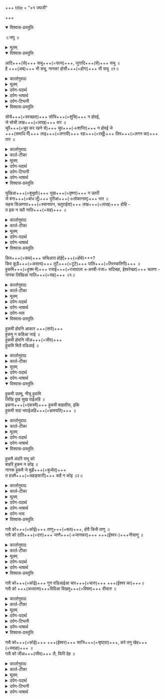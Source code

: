 +++
title = "०१ जपजी"

+++
<details open><summary>विश्वास-प्रस्तुतिः</summary>

॥ जपु ॥
</details>

<details><summary>मूलम्</summary>

॥ जपु ॥
</details>

<details open><summary>विश्वास-प्रस्तुतिः</summary>

आदि+++(से)+++ सचु+++(=सत्य)+++, जुगादि+++(से)+++ सचु ॥  
है +++(अब)+++ भी सचु, नानक! होसी+++(=होगा)+++ भी सचु ॥१॥
</details>

<details><summary>कार्लानुवादः</summary>


आदेः सद् युगादेः सत् ।  
सदस्ति हि नानक! भविष्यति सत् ॥
</details>

<details><summary>मूलम्</summary>

आदि सचु जुगादि सचु ॥
है भी सचु नानक होसी भी सचु ॥१॥
</details>

<details><summary>दर्पण-पदार्थ</summary>

पद्अर्थ: आदि = आरम्भ से। सचु = अस्तित्व वाला। शब्द ‘सचु’ संस्कृत के ‘सत्य’ का प्राकृत है, जिसकी धातु ‘अस’ है। ‘अस’ का अर्थ है ‘होना’। जुगादि = युगों के आरम्भ से। है = अर्थात, इस समय भी है। नानक = हे नानक। होसी = होगा, रहेगा।१।
</details>

<details><summary>दर्पण-भाषार्थ</summary>

अर्थ: हे नानक! अकाल पुरख आरम्भ से ही अस्तित्व वाला है, युगों के आरम्भ से मौजूद है। इस समय भी मौजूद है और आगे भी अस्तित्व में रहेगा।१।
</details>

<details><summary>दर्पण-टिप्पनी</summary>

नोट: ये श्लोक मंगलाचरण के तौर पर है। इस में गुरु नानक देव जी ने अपने ईष्ट का स्वरूप बयान किया है। जिसका जप, स्मरण करने का उपदेश इस सारी वाणी ‘जपु’ में किया गया है।  
इससे आगे वाणी ‘जपु’ की रचना शुरू होती है।
</details>


<details open><summary>विश्वास-प्रस्तुतिः</summary>

सोचै+++(=स्वच्छता)+++ सोचि+++(=शुचि)+++ न होवई,  
जे सोची लख+++(=लाख)+++ वार ॥  
चुपै+++(=चुप कर रहने से)+++ चुप+++(→शान्ति)+++ न होवई जे  
+++(समाधि मेँ)+++ लाइ+++(=लगायी)+++ रहा+++(=रखूँ)+++ लिव+++(=लगन का)+++ तार ॥
</details>

<details><summary>कार्लानुवादः</summary>

शुच्या शुचिर् न भवेत् यद् धावति लक्षवारम्।  
मनसो न शाम्येत् कृत्वा समाधौ संहारम्।
</details>

<details><summary>कार्ल-टीका</summary>

यद्यहं सम्प्रक्षालो लक्षवारमपि (स्नानादिभिः शरीरस्य) स्वच्छतां पालयेयं, (तथापि ईदृश्या) शुच्या (मनसः) स्वच्छता न रक्ष्येत। यद्यहं (शरीरम्) एकाग्रतया समाधिना धरेयं, (तथापि अमुष्या रीत्या) मौनं साधयित्वा मनो न शाम्येत्।
</details>

<details><summary>मूलम्</summary>

सोचै सोचि न होवई जे सोची लख वार ॥
चुपै चुप न होवई जे लाइ रहा लिव तार ॥
</details>

<details><summary>दर्पण-पदार्थ</summary>

पद्अर्थ: सोचै = स्वच्छता रखने से, पवित्रता कायम रखने से। सोचि = सुचि, पवित्रता, सुच। न होवई = नहीं हो सकती। सोची = मैं स्वच्छता रखूँ। चुपै = चुप कर रहने से। चुप = शांति, मन की चुप, मन का टिकाउ। लाइ रहा = मैं लगायी रखूँ। लिव तार = लगन की तार, लगन की डोर, एक तार समाधि।
</details>

<details><summary>दर्पण-टिप्पनी</summary>

नोट: इस पौड़ी की पाँचवीं लाइन पढ़ने से ये पता चलता है कि इस पौड़ी में गुरु नानक साहिब मन को ‘सचिआरा’ (सत्यनिष्ठ) करने का तरीका बता रहे हैं। सबसे पहले उन साधनों का ज़िकर करते हैं जो और लोग इस्तेमाल कर रहे हैं। तीर्तों का स्नान, जंगलों में जा के समाधी लगानी, मन की भूख को पहले माया से तृप्त करने की कोशिश, शास्त्रों की फिलासफी; ये आम प्रचलित तरीके थे। पर सत्गुरू जी इनसे अलग वह साधन बताते हैं, जिसे गुरु सिखी का मौलिक सिद्धांत समझ लेना चाहिए, भाव, अकाल पुरखु की रजा में चलना।  
पहली चार लाईनों के ठीक अर्थ समझने के लिए पाँचवीं लाइन पर खास ध्यान देना जरूरी है। ‘किव सचिआरा होइअै किव कूड़ै तुटै पालि।’ इस लाइन को पहली हर एक लाइन के साथ पढ़ने से स्पष्ट हो जाता है कि पहिली हरेक लाइन में ‘मन’का ही जिकर है। पहली लाइन में ‘मन की सुच’, दूसरी में ‘मन की चुप’, तीसरी में ‘मन की भूख’ और चौथी में ‘मन की चतुराई’ का हाल बताया है।  
(प्र:) लफ्ज़ ‘सोचि’ के अर्थ ‘स्वच्छता’ से क्यूँ किए गए हैं?  
(उ:) मन की सोचों और चतुराईयों का तो चौथी लाइन में वर्णन कर दिया गया है, इस वास्ते पहिली लाइन में कुछ और ख्याल है, जो नीचे लिखी तुकों को पढ़ने से स्पष्ट हो जाता है:  
कहु नानक सचु धिआईऐ॥
सुचि होवै तां, सचु पाईऐ॥ (आसा दी वार)  
सोच करै दिनसु अरु राति॥
मन की मैल न तन ते जाति॥ (सुखमनी)  
न सुचि संजमु तुलसी माला॥
गोपी कानु न गऊ गोपाला॥
तंतु मंतु पाखंडु न कोई,
ना को वंसु वजाइदा॥7॥ (मारू महला १)  
‘सोच’ का अर्थ है ‘स्नान’, तथा ‘सुचि’ का अर्थ है ‘पवित्रता’। इन दो शब्दों को मिलाने से बना है ‘सोचि’। जिसका अर्थ है शुचिता, पवित्रता, स्नान। शब्द ‘सुचि’ स्त्रीलिंग है। संस्कृत में भी ये इसी रूप में है। जैसे शब्द ‘मन’ से ‘मनि’ बना है और जिसका अर्थ है ‘मन में’। लेकिन, इस तरह ‘सोच’ से ‘सोचि’ नहीं बन सकता, क्योंकि शब्द ‘मन’ पुलिंग है और ‘सोच’ (जिसका अर्थ ‘विचार’ है) स्त्रीलिंग है। सो, शब्द ‘सोचि’ अधिकर्ण कारक की (ि) मात्रा के बिना ही असल रूप वाला संस्कृत का ही शब्द ‘सुचि’ है, जिसके अर्थ हैं पवित्रता।
</details>

<details><summary>दर्पण-भाषार्थ</summary>

अर्थ: अगर में लाखों बार (भी) (स्नान आदि से शरीर की) स्वच्छता रखूँ, (तो भी इस तरह) स्वच्छता रखने से (मन की) स्वच्छता नहीं रहि सकती। यदि मैं (शरीर की) एक-तार समाधि लगाई रखूँ; (तो भी इस तरह) चुप कर के रहने से मन शांत नहीं हो सकता।
</details>

<details open><summary>विश्वास-प्रस्तुतिः</summary>

भुखिआ+++(=बुभुक्षोः)+++ भुख+++(=तृष्णा)+++ न उतरी  
जे बंना+++(=बांध लूँ)+++ पुरीआ+++(→लोकानाम्)+++ भार ॥  
सहस सिआणपा+++(=स्यानापन, चतुराईयां)+++ लख+++(=लाख)+++ होहि -  
त इक न चलै नालि+++(=सह)+++ ॥
</details>

<details><summary>कार्लानुवादः</summary>

क्षुधां बुभुक्षु र्नोत्तरेद् ऊढ्वा लोकभारम् ।  
सहस्र-कौशल्यं लक्षं गते नायात्येको तत्साकम् ॥
</details>

<details><summary>कार्ल-टीका</summary>

यद्यहं सर्वेषां भवनानां द्रव्यस्य राशिम् (अपि) संभरेयं, तथापि तृष्णाया अधीनस्य मे तृष्णा दूरं नापयाति। (मयि) सहस्रं लक्षं वा चातुर्याणि भवेयुश्चेदपि (तेषु) एकमपि चातुर्यं मे साहाय्यं न दास्यति।
</details>

<details><summary>मूलम्</summary>

भुखिआ भुख न उतरी जे बंना पुरीआ भार ॥
सहस सिआणपा लख होहि त इक न चलै नालि ॥
</details>

<details><summary>दर्पण-पदार्थ</summary>

पद्अर्थ: भुख = त्रिष्णा, लालच। भुखिआ = त्रिष्णा के अधीन रहने से। न उतरी = दूर नहीं हो सकती। बंना = बांध लूँ, सम्भाल लूँ। पुरी = लोक, भवण। पुरीआ भार = सारे लोकों के भार। भार = पदार्तों के समूह। सहस = हजारों। सिआणपा = चतुराईयां। होहि = हों। इक = एक भी चतुराई।
</details>

<details><summary>दर्पण-भाषार्थ</summary>

अर्थ: यदि मैं सारे भवनों के पदार्तों के ढेर (भी) संभाल लूँ, तो भी त्रिष्णा के अधीन रहने से त्रिष्णा दूर नहीं हो सकती। यदि, (मेरे में) हजारों व लाखों ही चतुराईयां हों, (तो भी उनमें से) एक भी चतुराई साथ नहीं देती।
</details>

<details open><summary>विश्वास-प्रस्तुतिः</summary>

किव+++(=कथं)+++ सचिआरा होईऐ+++(=होवे)+++?  
किव कूड़ै+++(=असत्य)+++ तुटै+++(=टूटे)+++ पालि+++(=तिरस्करिणी)+++ ॥  
हुकमि+++(=हुक्म में)+++ रजाई+++(=रजावाला ←अरबी-रजा= सदिच्छा, ईश्वरेच्छा)+++ चलणा -  
नानक लिखिआ नालि+++(=सह)+++ ॥१॥
</details>

<details><summary>कार्लानुवादः</summary>

कथं सत्यवान् भवेद् अपास्तं च मिथ्याजालम् ।  
ईशादेशं पालयेन् नानक सर्वं नित्यसहचारम् ॥१॥
</details>

<details><summary>कार्ल-टीका</summary>

(तर्हि) अकालपुरुषस्य प्रकाशार्हः कथं भवेयं, (अपि च ममान्तरङ्गे) मिथ्यायाः जवनिका कथं विदीर्येत ? स्वामिनः प्रसादस्य आदेशानुसरणम् (- इयमेकमात्रविधिः)। हे नानक! (विधिरियम्) जगतः सृष्टेरादित आरभ्य एव लिख्यमाना विद्यते।
</details>

<details><summary>मूलम्</summary>

किव सचिआरा होईऐ किव कूड़ै तुटै पालि ॥
हुकमि रजाई चलणा नानक लिखिआ नालि ॥१॥
</details>

<details><summary>दर्पण-पदार्थ</summary>

पद्अर्थ: किव = किस तरह। होईऐ = हो सकते हैं। कूड़ै पालि = झूठ की पाल, झूठ की दीवार, झूठ का पर्दा। सचिआरा = (सच आलय) सच का घर, सत्य के प्रकाश के योग्य। हुकमि = हुक्म में। रजाई = रजा वाला, अकाल पुरख। नालि = जीव के साथ ही, शुरू से ही जब से जगत बना है।1।
</details>

<details><summary>दर्पण-भाषार्थ</summary>

अर्थ: (तो फिर) अकाल पुरख के प्रकाश होने योग्य कैसे बन सकते हैं (और हमारे अंदर का) झूठ का पर्दा कैसे कैसे टूट सकता है? रजा के मालिक अकाल पुरख के हुक्म में चलना- (यही एक मात्र विधि है)। हे नानक! (ये विधि) आरम्भ से ही जब से जगत बना है, लिखी चली आ रही है।1।
</details>

<details><summary>दर्पण-भाव</summary>

भाव: प्रभु से जीव की दूरी मिटाने का एक ही तरीका है कि जीव उसकी रजा में चले। ये उसूल धुर से ही ईश्वर द्वारा जीव के लिए जरूरी हैं। पिता के कहने पर पुत्र चलता रहे तो प्यार, ना चले तो दूरी पड़ती जाती है।
</details>

<details open><summary>विश्वास-प्रस्तुतिः</summary>

हुकमी होवनि आकार  +++(सारे)+++  
हुकमु न कहिआ जाई ॥  
हुकमी होवनि जीअ+++(=जीव)+++  
हुकमि मिलै वडिआई ॥
</details>

<details><summary>कार्लानुवादः</summary>

आदेशाद् भवत्याकार आदेशोऽनिर्वचनीयः।  
आदेशाद्धि जीवेद् आदेशाद्धि शोभेत जीवः ॥
</details>

<details><summary>कार्ल-टीका</summary>

अकालपुरुषस्यादेशानुसारं शरीराणि निर्मीयन्ते, (परन्तु) इमान् आदेशान् विवर्तुं न संभवति। ईशादेशानुसारेणैव सर्वे जन्तवः समुद्भवन्ति, तथा तस्यादेशानुसारेणैव ते (प्रभोर्द्वारमासाद्य) शोभाम् अश्नुवते।
</details>

<details><summary>मूलम्</summary>

हुकमी होवनि आकार हुकमु न कहिआ जाई ॥  
हुकमी होवनि जीअ हुकमि मिलै वडिआई ॥
</details>

<details><summary>दर्पण-पदार्थ</summary>

पद्अर्थ: हुकमी = हुक्म में, अकाल-पुरख के हुक्म अनुसार। होवनि = होते हैं, अस्तित्व में आते हैं, बन जाते हैं। आकार = स्वरूप, शक्लें, शरीर। न कहिआ जाई = कथन नहीं किया जा सकता। जीअ = जीव जन्तु। हुकमि = हुक्म अनुसार। वडिआई = आदर, शोभा।
</details>

<details><summary>दर्पण-भाषार्थ</summary>

अर्थ: अकाल पुरख के हुक्म के अनुसार सारे शरीर बनते हैं, (पर ये) हुक्म कहा नहीं जा सकता कि कैसा है। ईश्वर के आदेश मुताबिक ही सारे जीव पैदा हो जाते हैं और आदेशानुसार ही (ईश्वर के दर पर) शोभा मिलती है।
</details>

<details open><summary>विश्वास-प्रस्तुतिः</summary>

हुकमी उतमु, नीचु हुकमि  
लिखि दुख सुख पाईअहि ॥  
इकना+++(=एकस्मै)+++ हुकमी बखसीस, इकि  
हुकमी सदा भवाईअहि+++(=भ्रामयति)+++ ॥
</details>

<details><summary>कार्लानुवादः</summary>

आदेशाद् उच्चनीचाः स आदिशेद् दुःखसुखाय ।  
आदेशात् कस्मैचिद् आशिषोऽन्यस्मै तु विभ्रमाय ॥
</details>

<details><summary>कार्ल-टीका</summary>

विधातुरादेशात् कश्चित् सद्गुणोपेतो भवति, कश्चित् विगुणः। तस्यादेशे लिखितं (स्वकर्मणां) फलस्वरूपं दुःखं वा सुखं वा भुञ्जते। आदेशे हि बहुषु मनुष्येषु (अकालपुरुषस्य द्वारात्) कृपा वर्षति, तथा तस्यादेशे हि केचन जीवाः जन्ममरणयोश्चक्रे नित्यं भ्रमन्ति।
</details>

<details><summary>मूलम्</summary>

हुकमी उतमु नीचु हुकमि लिखि दुख सुख पाईअहि ॥  
इकना हुकमी बखसीस इकि हुकमी सदा भवाईअहि ॥
</details>

<details><summary>दर्पण-पदार्थ</summary>

पद्अर्थ: उतमु = श्रेष्ठ, बढ़िया। लिखि = लिख के, लिखे अनुसार। पाईअहि = प्राप्त होते हैं, भोगते हैं। इकना = कई मनुष्यों को। बखसीस = दात, बख्शिश। इकि = एक मनुष्य। भवाईअहि = भ्रमित होते हैं, जन्म-मृत्यु के चक्कर में पड़े रहते हैं।
</details>

<details><summary>दर्पण-भाषार्थ</summary>

अर्थ: रब के हुक्म में कोई मनुष्य अच्छा (बन जाता) है, काई बुरा। उसके हुक्म में ही (अपने किए कर्मों के) लिखे अनुसार दुख व सुख भोगते हैं। हुक्म में ही कई मनुष्यों पर (अकाल पुरख के दर से) कृपा होती है, और उसके हुक्म में ही कई मनुष्य नित्य जन्म-मरण के चक्कर में फसे रहते हैं।
</details>

<details open><summary>विश्वास-प्रस्तुतिः</summary>

हुकमै अंदरि सभु को  
बाहरि हुकम न कोइ ॥  
नानक हुकमै जे बुझै+++(=बुध्येत्)+++  
त हउमै+++(=अहङ्कारी)+++ कहै न कोइ ॥२॥
</details>

<details><summary>कार्लानुवादः</summary>

आदेशस्य सर्वेऽधीना, आदेशम् उल्लङ्घयितुं न कश्चिदर्हः ।  
य आदेशं बोधेन् नानक, नाधिकं स्वानुरागेण जल्पति सः॥२॥
</details>

<details><summary>कार्ल-टीका</summary>


प्रत्येको जीवः तदादेशस्याधीन एव वर्तते। कोऽपि जीव आदेशगणाद् बहिर्गन्तुं न शक्यते। हे नानक ! यदि कश्चिद् अकालपुरुषस्यादेशचक्रम् अवगच्छेत् तदनन्तरं सः स्वार्थपूर्णां वार्तां पुन र्न करोति (अर्थात् सः स्वार्थिनं जीवनं त्यजति)।
</details>


<details><summary>मूलम्</summary>

हुकमै अंदरि सभु को बाहरि हुकम न कोइ ॥  
नानक हुकमै जे बुझै त हउमै कहै न कोइ ॥२॥
</details>

<details><summary>दर्पण-पदार्थ</summary>

पद्अर्थ: अंदरि = रब के हुक्म में। सभु को = हर एक जीव। बाहरि हुकम = हुक्म से बाहर। हकमै = हुक्म को। बुझै = समझ ले। हउमै कहै न = अहंकार भरे बोल नहीं बोलता, मैं मैं नहीं कहता, स्वार्थी नहीं बनता।
</details>

<details><summary>दर्पण-भाषार्थ</summary>

अर्थ: हरेक जीव ईश्वर के हुक्म में ही है, कोई जीव हुक्म से बाहर नहीं हो सकता। हे नानक! अगर कोई मनुष्य अकाल पुरख के हुक्म को समझ ले तो फिर वो स्वार्थ भरी बातें नहीं करता (अर्थात, स्वार्थी जीवन छोड़ देता है)।2।
</details>

<details><summary>दर्पण-भाव</summary>

भाव: प्रभु के हुक्म का सही स्वरूप बयान नहीं किया जा सकता, पर वह छोटे दायरे में नहीं है।
</details>

<details open><summary>विश्वास-प्रस्तुतिः</summary>

गावै को+++(=कोई)+++ ताणु+++(=बल)+++, होवै किसै ताणु ॥  
गावै को दाति+++(=दत्त)+++ जाणै+++(→जानकर)+++ +++(ईश्वर-)+++नीसाणु ॥
</details>

<details><summary>कार्लानुवादः</summary>

यस्मिंश्च राजते शक्तिः स स्तौति शक्तिदम् ।  
स्वदन्तान् हि स्तौति कश्चित् तु मत्वा तच्चिह्नंम्।
</details>

<details><summary>कार्ल-टीका</summary>

यस्य कस्यापि मनुष्यस्य सामर्थ्यं वर्तते, सः ईश्वरस्य शक्त्याः गायति (भावेन, तस्य गुणकीर्तनं करोति पुनश्च तस्य तानि कर्माणि कथयति यानि तच्छक्तिं प्रकटीकुर्वन्ति)। कोऽपि मनुष्यस्तु (इमे दन्ताः प्रभोः कृपायाः) चिह्नं मत्वा तस्य दन्तानां हि गायति ।
</details>


<details><summary>मूलम्</summary>

गावै को ताणु होवै किसै ताणु ॥  
गावै को दाति जाणै नीसाणु ॥
</details>

<details><summary>दर्पण-पदार्थ</summary>

पद्अर्थ: को = कोई मनुष्य। ताणु = बल, अकाल पुरख की ताकत। किसै = जिस किसी मनुष्य को। ताणु = सामर्थ्य। दाति = बख्शे हुए पदार्थ। नीसाणु = (कृपा का) निशान।
</details>

<details><summary>दर्पण-भाषार्थ</summary>

अर्थ: जिस किसी मनुष्य की स्मर्था होती है, वह ईश्वर की ताकत को गाता है, (भाव, उसकी महिमा करता है और उसके उन कर्मों का कथन करता है जिनसे उनकी बड़ी ताकत प्रगट हो) कोई मनुष्य उसकी दातों को ही गाता है, (क्योंकि, इन दातों को वह ईश्वर की कृपा का) निशान समझता है।
</details>

<details open><summary>विश्वास-प्रस्तुतिः</summary>

गावै को+++(=कोई)+++ गुण वडिआईआ चार+++(=चारु)+++ +++(ईश्वर का)+++॥  
गावै को +++(अध्यात्म)+++विदिआ विखमु+++(=विषम)+++ वीचारु ॥
</details>

<details><summary>कार्लानुवादः</summary>

चारुगुणान् उपबृंहयति संस्तूय कश्चित्।  
विषम-विद्यां विचारयति संस्तूय कश्चित्।
</details>

<details><summary>कार्ल-टीका</summary>


कोऽपि मनुष्य ईश्वरस्य सुन्दरान् गुणान् अभिवर्ध्य वर्णयति। कोऽपि मनुष्यो विद्यायाः बलेन अकालपुरुषस्य कठिनज्ञानस्य गानं करोति (भावेन, शास्त्रादिभिः आध्यात्मदर्शनेषु विमर्शयति)।
</details>


<details><summary>मूलम्</summary>

गावै को गुण वडिआईआ चार ॥  
गावै को विदिआ विखमु वीचारु ॥
</details>

<details><summary>दर्पण-पदार्थ</summary>

पद्अर्थ: चार = सुंदर। विदिआ = विद्या द्वारा। विखमु = कठिन, मुष्किल। विचारु = ज्ञान।
</details>

<details><summary>दर्पण-टिप्पनी</summary>

शब्द ‘चार’ विशेषण है, जो एकवचन पुलिंग के साथ ‘चारु’ हो जाता है और बहुवचन के साथ या स्त्रीलिंग के साथ ‘चार’ रहता है। पर शब्द ‘चारि’ ‘चहुँ’ (4) की गिनती का वाचक है। जैसे:  
1. चारि कुंट दह दिस भ्रमे, थकि आए प्रभ की साम।  
2. चारि पदारथ कहै सभु कोई।  
3. चचा चरन कमल गुर लागा।
धनि धनि उआ दिन संजोग सभागा।
चारि कुंट दहदिस भ्रमि आइओ।
भई क्रिपा तब दरसनु पाइओ।
चार बिचार, बिनसिओ सभ दूआ।
साध संगि मनु निरमलु हूआ।  
4. तटि तीरथि नही मनु पतीआइ।
चार अचार रहे उरझाइ।2।
</details>

<details><summary>दर्पण-भाषार्थ</summary>

अर्थ: कोई मनुष्य ईश्वर के सुन्दर गुण और अच्छी बढ़ाईयों का वर्णन करता है। कोई मनुष्य विद्या के बल से अकाल पुरख के कठिन ज्ञान को गाता है (भाव, शास्त्र आदि विद्या द्वारा आत्मिक फिलासफीजैसे मुश्किल विषयों पर विचार करता है)।
</details>

<details open><summary>विश्वास-प्रस्तुतिः</summary>

गावै को+++(=कोई)+++ +++(ईश्वर)+++ साजि+++(=सृष्ट्वा)+++, करे तनु खेह+++(=स्वाहा)+++ ॥  
गावै को जीअ+++(जीव)+++ लै, फिरि देह ॥
</details>

<details><summary>कार्लानुवादः</summary>

तनूं सृष्ट्वा करोति भस्म पुनरिति गायति।  
प्राणं नीत्वा पुनर्दधातीत्यन्यः ।
</details>

<details><summary>कार्ल-टीका</summary>


कोऽपि मनुष्यः गायति यत् अकालपुरुषः शरीरं निर्माय पुनर्भस्मसात् करोतीति। अन्यो गायति यत् हरिः (देहात्) प्राणं निष्कास्य पुनः (नूतने देहे) निदधातीति।
</details>

<details><summary>मूलम्</summary>

गावै को साजि करे तनु खेह ॥
गावै को जीअ लै फिरि देह ॥
</details>

<details><summary>दर्पण-पदार्थ</summary>

पद्अर्थ: साजि = पैदा करके, बना के। तनु = शरीर को। खेह = स्वाह, राख। जीअ = जीवात्मा। लै = ले के। देह = दे देता है।
</details>

<details><summary>दर्पण-टिप्पनी</summary>

नोट: ‘जीउ’ तथा ‘जीअ’ बहुवचन है।  
यहाँ शब्द ‘देह’ का ‘ह’ पहली तुक के ‘खेह’ के साथ मिलाने के वास्ते बरता गया है। वैसे शब्द ‘देह’ संज्ञा का अर्थ है ‘शरीर’, जैसे कि ‘भरीअै हथु पैरु तनु देह’।  
शब्द ‘दे’, ‘देहि’ और ‘देह’ को अच्छी तरह समझने के लिए जपु जी में से ही नीचे लिखीं तुकें दी जा रही हैं:  
देंदा दे लैदे थकि पाहि। पउड़ी३।  
आखहि मंगहि देहि देहि, दाति करे दातारु।४।  
गुरा इक देहि बुझाई।५।  
नानक निरगुणि गुणु करे गुणवंतिआ गुण दे।७।  
भरीअै हथु पैरु तनु देह।२०।  
ले साबूणु लईअै ओहु धोइ।२०।  
आपे जाणै आपे देइ।२५।  
दे = देता है। दे = दे के।  
देइ = देता है। देइ = दे के  
देह = शरीर। देहि = देह (हुकमी भविष्यत काल)।
</details>

<details><summary>दर्पण-भाषार्थ</summary>

अर्थ: कोई मनुष्य ऐसे गाता है, ‘अकाल पुरख शरीर को बना के फिर राख कर देता है। कोई ऐसे गाता है, ‘हरि (शरीरों में से) जान निकाल के फिर (दूसरे शरीरों में) डाल देता है’।
</details>